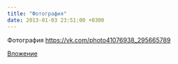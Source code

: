 ```yaml
---
title: "Фотография"
date: 2013-01-03 23:51:00 +0300
---
```


Фотография
https://vk.com/photo41076938_295665789

[Вложение](https://vk.com/photo41076938_295665789)
